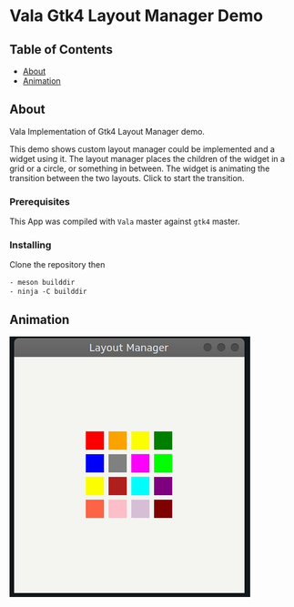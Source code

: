 # Vala Gtk4 Layout Manager Demo

## Table of Contents

- [About](#about)
- [Animation](#animation)

## About <a name = "about"></a>

Vala Implementation of Gtk4 Layout Manager demo.

This demo shows custom layout manager could be implemented and a widget using it. The layout manager places the children of the widget in a grid or a circle, or something in between.
The widget is animating the transition between the two layouts. Click to start the transition.

### Prerequisites

This App was compiled with `Vala` master against `gtk4` master.


### Installing

Clone the repository then

```
- meson builddir
- ninja -C builddir
```

## Animation <a name = "animation"></a>

![Animation](https://github.com/aeldemery/gtk4_layoutmanager/blob/master/Peek%201.gif)